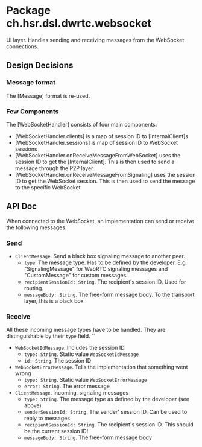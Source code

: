 # Package ch.hsr.dsl.dwrtc.websocket

UI layer. Handles sending and receiving messages from the WebSocket connections.

## Design Decisions

### Message format

The [Message] format is re-used.

### Few Components

The [WebSocketHandler] consists of four main components:

* [WebSocketHandler.clients] is a map of session ID to [InternalClient]s
* [WebSocketHandler.sessions] is map of session ID to WebSocket sessions
* [WebSocketHandler.onReceiveMessageFromWebSocket] uses the session ID to get the [InternalClient]. This is then used to send a message through the P2P layer
* [WebSocketHandler.onReceiveMessageFromSignaling] uses the session ID to get the WebSocket session. This is then used to send the message to the specific WebSocket

## API Doc

When connected to the WebSocket, an implementation can send or receive the following messages.

### Send

* `ClientMessage`. Send a black box signaling message to another peer.
  * `type`: The message type. Has to be defined by the developer. E.g. "SignalingMessage" for WebRTC signaling messages and "CustomMessage" for custom messages.
  * `recipientSessionId: String`. The recipient's session ID. Used for routing.
  * `messageBody: String`. The free-form message body. To the transport layer, this is a black box.
  
### Receive

All these incoming message types have to be handled. They are distinguishable by their `type` field.
``
* `WebSocketIdMessage`. Includes the session ID.
  * `type: String`. Static value `WebSocketIdMessage`
  * `id: String`. The session ID
* `WebSocketErrorMessage`. Tells the implementation that something went wrong
  * `type: String`. Static value `WebSocketErrorMessage`
  * `error: String`. The error message
* `ClientMessage`. Incoming, signaling messages
  * `type: String`. The message type as defined by the developer (see above)
  * `senderSessionId: String`. The sender' session ID. Can be used to reply to messages
  * `recipientSessionId: String`. The recipient's session ID. This should be the current session ID!
  * `messageBody: String`. The free-form message body

